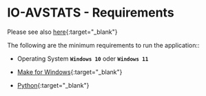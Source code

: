 # IO-AVSTATS - Requirements

Please see also [here](https://github.com/io-aero/io-avstats-db/blob/main/docs/setup_requirements.md){:target="_blank"}

The following are the minimum requirements to run the application::

- Operating System **`Windows 10`** oder **`Windows 11`**

- [Make for Windows](http://gnuwin32.sourceforge.net/packages/make.htm){:target="_blank"} 
- [Python](https://www.python.org){:target="_blank"}
